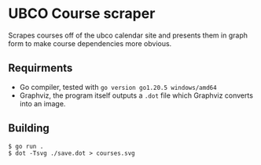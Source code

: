 # UBCO Course scraper

Scrapes courses off of the ubco calendar site and presents them in graph form to 
make course dependencies more obvious.

## Requirments

- Go compiler, tested with `go version go1.20.5 windows/amd64`
- Graphviz, the program itself outputs a `.dot` file which Graphviz converts into an image.

## Building

```shell
$ go run .
$ dot -Tsvg ./save.dot > courses.svg
```